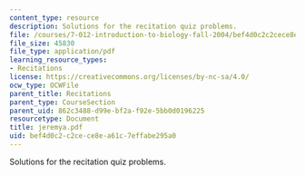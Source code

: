 ```yaml
---
content_type: resource
description: Solutions for the recitation quiz problems.
file: /courses/7-012-introduction-to-biology-fall-2004/bef4d0c2c2cece8ea61c7effabe295a0_jeremya.pdf
file_size: 45830
file_type: application/pdf
learning_resource_types:
- Recitations
license: https://creativecommons.org/licenses/by-nc-sa/4.0/
ocw_type: OCWFile
parent_title: Recitations
parent_type: CourseSection
parent_uid: 862c3488-d99e-bf2a-f92e-5bb0d0196225
resourcetype: Document
title: jeremya.pdf
uid: bef4d0c2-c2ce-ce8e-a61c-7effabe295a0
---
```

Solutions for the recitation quiz problems.